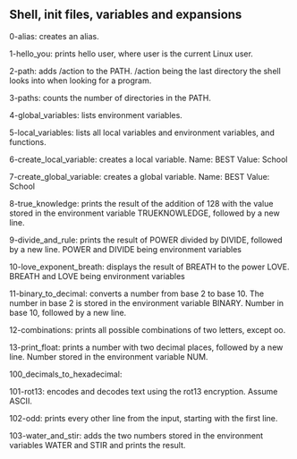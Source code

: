 ## Shell, init files, variables and expansions

0-alias: creates an alias.

1-hello_you: prints hello user, where user is the current Linux user.

2-path: adds /action to the PATH. /action being the last directory the shell looks into when looking for a program.

3-paths: counts the number of directories in the PATH.

4-global_variables: lists environment variables.

5-local_variables: lists all local variables and environment variables, and functions.

6-create_local_variable: creates a local variable. Name: BEST Value: School

7-create_global_variable: creates a global variable. Name: BEST Value: School

8-true_knowledge: prints the result of the addition of 128 with the value stored in the environment variable TRUEKNOWLEDGE, followed by a new line.

9-divide_and_rule: prints the result of POWER divided by DIVIDE, followed by a new line. POWER and DIVIDE being environment variables

10-love_exponent_breath: displays the result of BREATH to the power LOVE. BREATH and LOVE being environment variables

11-binary_to_decimal: converts a number from base 2 to base 10. The number in base 2 is stored in the environment variable BINARY. Number in base 10, followed by a new line.

12-combinations: prints all possible combinations of two letters, except oo.

13-print_float: prints a number with two decimal places, followed by a new line. Number stored in the environment variable NUM.

100_decimals_to_hexadecimal:

101-rot13: encodes and decodes text using the rot13 encryption. Assume ASCII.

102-odd: prints every other line from the input, starting with the first line.

103-water_and_stir: adds the two numbers stored in the environment variables WATER and STIR and prints the result.

